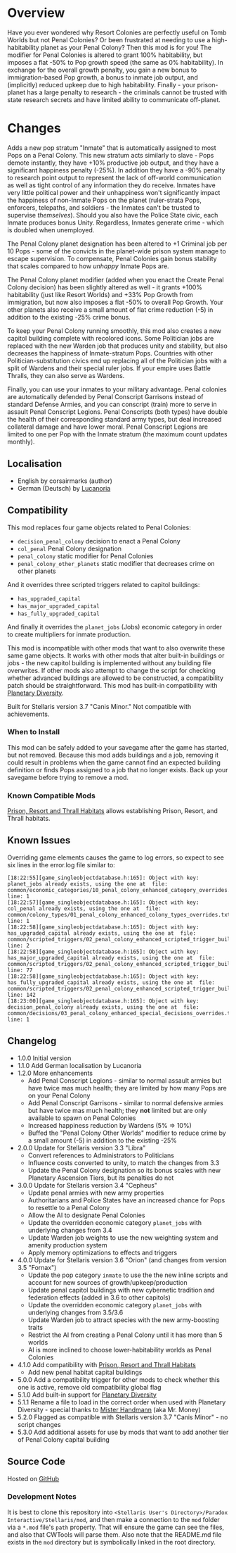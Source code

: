 # Overview

Have you ever wondered why Resort Colonies are perfectly useful on Tomb Worlds but not Penal Colonies?  Or been frustrated at needing to use a high-habitability planet as your Penal Colony?  Then this mod is for you!  The modifier for Penal Colonies is altered to grant 100% habitability, but imposes a flat -50% to Pop growth speed (the same as 0% habitability).  In exchange for the overall growth penalty, you gain a new bonus to immigration-based Pop growth, a bonus to inmate job output, and (implicitly) reduced upkeep due to high habitability.  Finally - your prison-planet has a large penalty to research - the criminals cannot be trusted with state research secrets and have limited ability to communicate off-planet.

# Changes

Adds a new pop stratum "Inmate" that is automatically assigned to most Pops on a Penal Colony.  This new stratum acts similarly to slave - Pops demote instantly, they have +10% productive job output, and they have a significant happiness penalty (-25%).  In addition they have a -90% penalty to research point output to represent the lack of off-world communication as well as tight control of any information they do receive.  Inmates have very little political power and their unhappiness won't significantly impact the happiness of non-Inmate Pops on the planet (ruler-strata Pops, enforcers, telepaths, and soldiers - the Inmates can't be trusted to supervise _themselves_).  Should you also have the Police State civic, each Inmate produces bonus Unity.  Regardless, Inmates generate crime - which is doubled when unemployed.

The Penal Colony planet designation has been altered to +1 Criminal job per 10 Pops - some of the convicts in the planet-wide prison system manage to escape supervision.  To compensate, Penal Colonies gain bonus stability that scales compared to how _unhappy_ Inmate Pops are.

The Penal Colony planet modifier (added when you enact the Create Penal Colony decision) has been slightly altered as well - it grants +100% habitability (just like Resort Worlds) and +33% Pop Growth from immigration, but now also imposes a flat -50% to overall Pop Growth.  Your other planets also receive a small amount of flat crime reduction (-5) in addition to the existing -25% crime bonus.

To keep your Penal Colony running smoothly, this mod also creates a new capitol building complete with recolored icons.  Some Politician jobs are replaced with the new Warden job that produces unity and stability, but also decreases the happiness of Inmate-stratum Pops.  Countries with other Politician-substitution civics end up replacing all of the Politician jobs with a split of Wardens and their special ruler jobs.  If your empire uses Battle Thralls, they can also serve as Wardens.

Finally, you can use your inmates to your military advantage.  Penal colonies are automatically defended by Penal Conscript Garrisons instead of standard Defense Armies, and you can conscript (train) more to serve in assault Penal Conscript Legions.  Penal Conscripts (both types) have double the health of their corresponding standard army types, but deal increased collateral damage and have lower moral.  Penal Conscript Legions are limited to one per Pop with the Inmate stratum (the maximum count updates monthly).

## Localisation

* English by corsairmarks (author)
* German (Deutsch) by [Lucanoria](https://steamcommunity.com/id/Lucanoria)

## Compatibility

This mod replaces four game objects related to Penal Colonies:

* `decision_penal_colony` decision to enact a Penal Colony
* `col_penal` Penal Colony designation
* `penal_colony` static modifier for Penal Colonies
* `penal_colony_other_planets` static modifier that decreases crime on other planets

And it overrides three scripted triggers related to capitol buildings:

* `has_upgraded_capital`
* `has_major_upgraded_capital`
* `has_fully_upgraded_capital`

And finally it overrides the `planet_jobs` (Jobs) economic category in order to create multipliers for inmate production.

This mod is incompatible with other mods that want to also overwrite these same game objects.  It works with other mods that alter built-in buildings or jobs - the new capitol building is implemented without any building file overwrites.  If other mods also attempt to change the script for checking whether advanced buildings are allowed to be constructed, a compatibility patch should be straightforward.  This mod has built-in compatibility with [Planetary Diversity](https://steamcommunity.com/sharedfiles/filedetails/?id=819148835).

Built for Stellaris version 3.7 "Canis Minor."  Not compatible with achievements.

### When to Install

This mod can be safely added to your savegame after the game has started, but not removed.  Because this mod adds buildings and a job, removing it could result in problems when the game cannot find an expected building definition or finds Pops assigned to a job that no longer exists.  Back up your savegame before trying to remove a mod.

### Known Compatible Mods

[Prison, Resort and Thrall Habitats](https://steamcommunity.com/sharedfiles/filedetails/?id=2905474716) allows establishing Prison, Resort, and Thrall habitats.

## Known Issues

Overriding game elements causes the game to log errors, so expect to see six lines in the error.log file similar to:

```
[18:22:55][game_singleobjectdatabase.h:165]: Object with key: planet_jobs already exists, using the one at  file: common/economic_categories/10_penal_colony_enhanced_category_overrides.txt line: 1
[18:22:57][game_singleobjectdatabase.h:165]: Object with key: col_penal already exists, using the one at  file: common/colony_types/01_penal_colony_enhanced_colony_types_overrides.txt line: 1
[18:22:58][game_singleobjectdatabase.h:165]: Object with key: has_upgraded_capital already exists, using the one at  file: common/scripted_triggers/02_penal_colony_enhanced_scripted_trigger_buildings_overrides.txt line: 2
[18:22:58][game_singleobjectdatabase.h:165]: Object with key: has_major_upgraded_capital already exists, using the one at  file: common/scripted_triggers/02_penal_colony_enhanced_scripted_trigger_buildings_overrides.txt line: 77
[18:22:58][game_singleobjectdatabase.h:165]: Object with key: has_fully_upgraded_capital already exists, using the one at  file: common/scripted_triggers/02_penal_colony_enhanced_scripted_trigger_buildings_overrides.txt line: 142
[18:23:00][game_singleobjectdatabase.h:165]: Object with key: decision_penal_colony already exists, using the one at  file: common/decisions/03_penal_colony_enhanced_special_decisions_overrides.txt line: 1
```

## Changelog

* 1.0.0 Initial version
* 1.1.0 Add German localisation by Lucanoria
* 1.2.0 More enhancements
    * Add Penal Conscript Legions - similar to normal assault armies but have twice mas much health; they are limited by how many Pops are on your Penal Colony
    * Add Penal Conscript Garrisons - similar to normal defensive armies but have twice mas much health; they **not** limited but are only available to spawn on Penal Colonies
    * Increased happiness reduction by Wardens (5% => 10%)
    * Buffed the "Penal Colony Other Worlds" modifier to reduce crime by a small amount (-5) in addition to the existing -25%
* 2.0.0 Update for Stellaris version 3.3 "Libra"
    * Convert references to Administrators to Politicians
    * Influence costs converted to unity, to match the changes from 3.3
    * Update the Penal Colony designation so its bonus scales with new Planetary Ascension Tiers, but its penalties do not
* 3.0.0 Update for Stellaris version 3.4 "Cepheus"
    * Update penal armies with new army properties
    * Authoritarians and Police States have an increased chance for Pops to resettle to a Penal Colony
    * Allow the AI to designate Penal Colonies
    * Update the overridden economic category `planet_jobs` with underlying changes from 3.4
    * Update Warden job weights to use the new weighting system and amenity production system
    * Apply memory optimizations to effects and triggers
* 4.0.0 Update for Stellaris version 3.6 "Orion" (and changes from version 3.5 "Fornax")
    * Update the pop category `inmate` to use the the new inline scripts and account for new sources of growth/upkeep/production
    * Update penal capitol buildings with new cybernetic tradition and federation effects (added in 3.6 to other capitols)
    * Update the overridden economic category `planet_jobs` with underlying changes from 3.5/3.6
    * Update Warden job to attract species with the new army-boosting traits
    * Restrict the AI from creating a Penal Colony until it has more than 5 worlds
    * AI is more inclined to choose lower-habitability worlds as Penal Colonies
* 4.1.0 Add compatibility with [Prison, Resort and Thrall Habitats](https://steamcommunity.com/sharedfiles/filedetails/?id=2905474716)
    * Add new penal habitat capital buildings
* 5.0.0 Add a compatibility trigger for other mods to check whether this one is active, remove old compatibility global flag
* 5.1.0 Add built-in support for [Planetary Diversity](https://steamcommunity.com/sharedfiles/filedetails/?id=819148835)
* 5.1.1 Rename a file to load in the correct order when used with Planetary Diversity - special thanks to [Mister Handmann](https://steamcommunity.com/profiles/76561198392639820/myworkshopfiles/?appid=281990) (aka Mr. Money)
* 5.2.0 Flagged as compatible with Stellaris version 3.7 "Canis Minor" - no script changes
* 5.3.0 Add additional assets for use by mods that want to add another tier of Penal Colony capital building

## Source Code

Hosted on [GitHub](https://github.com/corsairmarks/penal_colony_enhanced)

### Development Notes

It is best to clone this repository into `<Stellaris User's Directory>/Paradox Interactive/Stellaris/mod`, and then make a connection to the `mod` folder via a `*.mod` file's `path` property.  That will ensure the game can see the files, and also that CWTools will parse them.  Also note that the README.md file exists in the `mod` directory but is symbolically linked in the root directory.